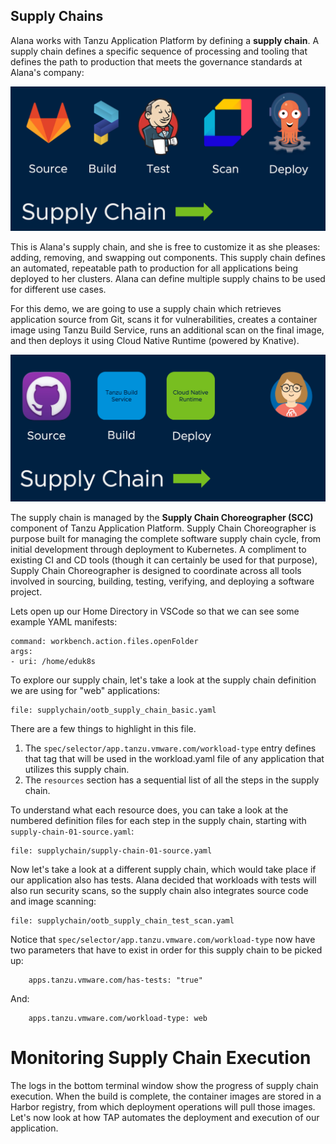 ## Supply Chains

Alana works with Tanzu Application Platform by defining a **supply chain**. A supply chain defines a specific sequence of processing and tooling that defines the path to production that meets the governance standards at Alana's company:

![Sample](images/sample-supply-chain.png)

This is Alana's supply chain, and she is free to customize it as she pleases: adding, removing, and swapping out components. This supply chain defines an automated, repeatable path to production for all applications being deployed to her clusters. Alana can define multiple supply chains to be used for different use cases.

For this demo, we are going to use a supply chain which retrieves application source from Git, scans it for vulnerabilities, creates a container image using Tanzu Build Service, runs an additional scan on the final image, and then deploys it using Cloud Native Runtime (powered by Knative).

![Supply Chain](images/supply-chain.png)

The supply chain is managed by the **Supply Chain Choreographer (SCC)** component of Tanzu Application Platform. Supply Chain Choreographer is purpose built for managing the complete software supply chain cycle, from initial development through deployment to Kubernetes. A compliment to existing CI and CD tools (though it can certainly be used for that purpose), Supply Chain Choreographer is designed to coordinate across all tools involved in sourcing, building, testing, verifying, and deploying a software project.

Lets open up our Home Directory in VSCode so that we can see some example YAML manifests:  
```editor:execute-command
command: workbench.action.files.openFolder
args:
- uri: /home/eduk8s
```

To explore our supply chain, let's take a look at the supply chain definition we are using for "web" applications:
```editor:open-file
file: supplychain/ootb_supply_chain_basic.yaml
```
There are a few things to highlight in this file.

1. The ```spec/selector/app.tanzu.vmware.com/workload-type``` entry defines that tag that will be used in the workload.yaml file of any application that utilizes this supply chain.
2. The ```resources``` section has a sequential list of all the steps in the supply chain.

To understand what each resource does, you can take a look at the numbered definition files for each step in the supply chain, starting with ```supply-chain-01-source.yaml```:

```editor:open-file
file: supplychain/supply-chain-01-source.yaml
```

Now let's take a look at a different supply chain, which would take place if our application also has tests. Alana decided that workloads with tests will also run security scans, so the supply chain also integrates source code and image scanning:

```editor:open-file
file: supplychain/ootb_supply_chain_test_scan.yaml
```

Notice that ```spec/selector/app.tanzu.vmware.com/workload-type``` now have two parameters that have to exist in order for this supply chain to be picked up:

```
    apps.tanzu.vmware.com/has-tests: "true"
```

And:
```
    apps.tanzu.vmware.com/workload-type: web
``` 

# Monitoring Supply Chain Execution

The logs in the bottom terminal window show the progress of supply chain execution. When the build is complete, the container images are stored in a Harbor registry, from which deployment operations will pull those images. Let's now look at how TAP automates the deployment and execution of our application.
